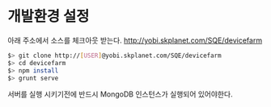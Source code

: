 # 개발환경 설정

아래 주소에서 소스를 체크아웃 받는다.
http://yobi.skplanet.com/SQE/devicefarm

```bash
$> git clone http://[USER]@yobi.skplanet.com/SQE/devicefarm
$> cd devicefarm
$> npm install 
$> grunt serve
```
서버를 실행 시키기전에 반드시 MongoDB 인스턴스가 실행되어 있어야한다.
